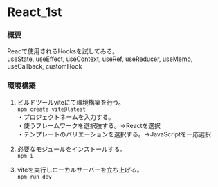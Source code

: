 # React_1st
### 概要
Reacで使用されるHooksを試してみる。<br>
useState, useEffect, useContext, useRef, useReducer, useMemo, useCallback, customHook<br>

### 環境構築

1. ビルドツールviteにて環境構築を行う。<br>
` npm create vite@latest `<br>
・プロジェクトネームを入力する。<br>
・使うフレームワークを選択肢する。→Reactを選択<br>
・テンプレートのバリエーションを選択する。→JavaScriptを一応選択<br>

2. 必要なモジュールをインストールする。<br>
` npm i `<br>

3. viteを実行しローカルサーバーを立ち上げる。<br>
` npm run dev `<br>

